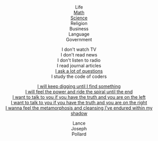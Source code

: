 
<br/>
<br/>
<br/>
<br/>

<p align="center">
Life<br/>
  <a href="https://www.amazon.com/Cellular-Automata-Hyperbolic-Spaces-Theory/dp/1933153040">Math</a><br/>
<a href="https://www.amazon.com/Associative-Computing-Programming-Massively-Computers/dp/0306439875">Science</a><br/>
Religion<br/>
Business<br/>
Language<br/>
Government
</p>

<p align="center">
  I don't watch TV<br/>
  I don't read news<br/>
  I don't listen to radio<br/>
  I read journal articles<br/>
  <a href="https://stackoverflow.com/users/169992/lance-pollard">I ask a lot of questions</a><br/>
  I study the code of coders<br/>
</p>

<p align="center">
  <a href="https://www.youtube.com/watch?v=NfpwKs1REg0#t=4m19s">I will keep digging until I find something</a><br/>
  <a href="https://www.youtube.com/watch?v=mBgviceBzFs#t=5m20s">I will feel the power and ride the spiral until the end</a><br/>
  <a href="https://www.youtube.com/watch?v=tqjOrkMHUkk">I want to talk to you if you have the truth and you are on the left</a><br/>
  <a href="https://www.youtube.com/watch?v=1rkNR12j1pI">I want to talk to you if you have the truth and you are on the right</a><br/>
  <a href="https://www.youtube.com/watch?v=GIuZUCpm9hc#t=2m55s">I wanna feel the metamorphosis and cleansing I've endured within my shadow</a><br/>
</p>

<p align="center">
Lance<br/>
Joseph<br/>
Pollard
</p>

<br/>
<br/>
<br/>
<br/>
